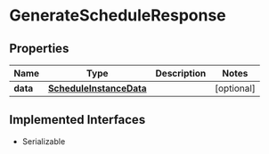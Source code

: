 

# GenerateScheduleResponse


## Properties

Name | Type | Description | Notes
------------ | ------------- | ------------- | -------------
**data** | [**ScheduleInstanceData**](ScheduleInstanceData.md) |  |  [optional]


## Implemented Interfaces

* Serializable


